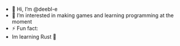 - 👋 Hi, I’m @deebl-e
- 👀 I’m interested in making games and learning programming at the moment
- ⚡ Fun fact:
- Im learning Rust 🦀

<!---
Deebleb/Deebleb is a ✨ special ✨ repository because its `README.md` (this file) appears on your GitHub profile.
You can click the Preview link to take a look at your changes.
--->
